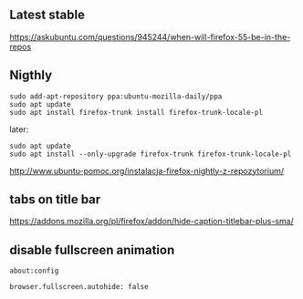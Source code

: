 ## Latest stable

https://askubuntu.com/questions/945244/when-will-firefox-55-be-in-the-repos

## Nigthly

```shell
sudo add-apt-repository ppa:ubuntu-mozilla-daily/ppa
sudo apt update
sudo apt install firefox-trunk install firefox-trunk-locale-pl
```

later:

```
sudo apt update
sudo apt install --only-upgrade firefox-trunk firefox-trunk-locale-pl
```

http://www.ubuntu-pomoc.org/instalacja-firefox-nightly-z-repozytorium/

## tabs on title bar

https://addons.mozilla.org/pl/firefox/addon/hide-caption-titlebar-plus-sma/

## disable fullscreen animation

`about:config`

`browser.fullscreen.autohide: false`
